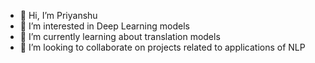 - 👋 Hi, I’m Priyanshu
- 👀 I’m interested in Deep Learning models
- 🌱 I’m currently learning about translation models
- 💞️ I’m looking to collaborate on projects related to applications of NLP

<!---
priyanshu-sinha-trysolvio/priyanshu-sinha-trysolvio is a ✨ special ✨ repository because its `README.md` (this file) appears on your GitHub profile.
You can click the Preview link to take a look at your changes.
--->
